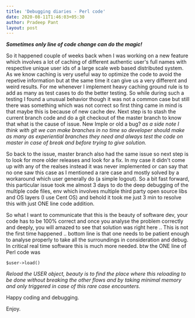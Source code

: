 ```yaml
---
title: 'Debugging diaries - Perl code'
date: 2020-08-11T1:46:03+05:30
author: Pradeep Pant
layout: post
---
```

***Sometimes only line of code change can do the magic!***

So it happened couple of weeks back when I was working on a new feature which involves a lot of caching of different authentic user's full names with respective unique user ids of a large scale web based distributed system. As we know caching is very useful way to optimize the code to avoid the repetive information but at the same time it can give us a very different and weird results. For me whenever I implement heavy caching ground rule is to add as many as test cases to do the better testing. So while during such a testing I found a unusual behavior though it was not a common case but still there was something which was not correct so first thing came in mind is that maybe this is because of new cache dev.  Next step is to stash the current branch code and do a git checkout of the master branch to know that what is the cause of issue. New Imple or old a bug? *as a side note I think with git we can make branches in no time so developer should make as many as experiential branches they need and always test the code on master in case of break and before trying to give solution.* 

So back to the issue, master branch also had the same issue so next step is to look for more older releases and look for a fix. In my case it didn't come up with any of the realses instead it was never implemented or can say that no one saw this case as I mentioned a rare case and mostly solved by a workaround which user generally do (a simple logout). So a bit fast forward, this particular issue took me almost 3 days to do the deep debugging of the multiple code files, env which involves multiple third party open source libs and OS layers (I use Cent OS) and behold it took me just 3 min to resolve this with just ONE line code addition. 

So what I want to communicate that this is the beauty of software dev, your code has to be 100% correct and once you analyse the problem correctly and deeply, you will amazed to see that solution was right here .. This is not the first time happened .. bottom line is that one needs to be patient enough to analyse properly to take all the surroundings in consideration and debug. In critical real time software this is much more needed. 
btw the ONE line of Perl code was 

````$user->load()````

*Reload the USER object, beauty is to find the place where this reloading to be done without breaking the other flows and by taking minimal memory and only triggered in case of this rare case encounters.*

Happy coding and debugging.

Enjoy.

